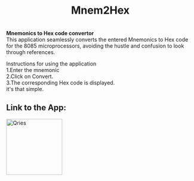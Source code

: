 <h1 align='center'>Mnem2Hex</h1> <br>
<b><b1>Mnemonics to Hex code convertor</b1> <br> </b>
This application seamlessly converts the entered Mnemonics to Hex code for the 8085 microprocessors, avoiding the hustle and confusion to look through references.<br>
<p>    
         
Instructions for using the application<br>
1.Enter the mnemonic<br>
2.Click on Convert.<br>
3.The corresponding Hex code is displayed.<br>
it's that simple.<br>


**Link to the App:**
-----------------------------------------------------------------
</a>

<a href="https://play.google.com/store/apps/details?id=com.zndvelopers.Mnem2Hexsahq">
         <img alt="Qries" src="https://i.ibb.co/zZbyQmR/en-badge-web-generic.png"
         width=150" >
      </a>
